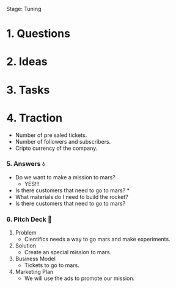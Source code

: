 Stage: Tuning

# 1. Questions

# 2. Ideas


# 3. Tasks



# 4. Traction

* Number of pre saled tickets.
* Number of followers and subscribers.
* Cripto currency of the company.

### 5. Answers 💧

* Do we want to make a mission to mars?
    * YES!!!
* Is there customers that need to go to mars?
    * 
* What materials do I need to build the rocket?
* Is there customers that need to go to mars?

### 6. Pitch Deck 🎪

1. Problem
    * Cientifics needs a way to go mars and make experiments.
2. Solution
    * Create an special mission to mars.
5. Business Model
    * Tickets to go to mars.
9. Marketing Plan
    * We will use the ads to promote our mission.



